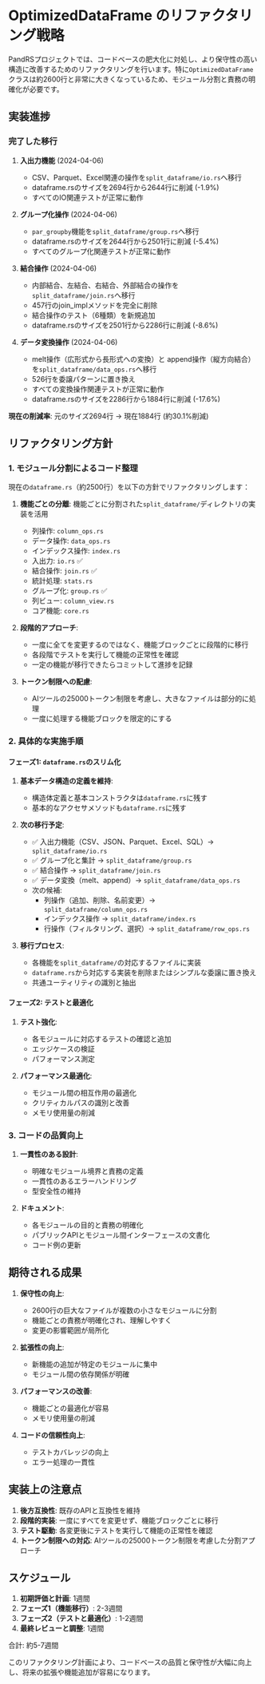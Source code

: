 # OptimizedDataFrame のリファクタリング戦略

PandRSプロジェクトでは、コードベースの肥大化に対処し、より保守性の高い構造に改善するためのリファクタリングを行います。特に`OptimizedDataFrame`クラスは約2600行と非常に大きくなっているため、モジュール分割と責務の明確化が必要です。

## 実装進捗

### 完了した移行

1. **入出力機能** (2024-04-06)
   - CSV、Parquet、Excel関連の操作を`split_dataframe/io.rs`へ移行
   - dataframe.rsのサイズを2694行から2644行に削減 (-1.9%)
   - すべてのIO関連テストが正常に動作

2. **グループ化操作** (2024-04-06)
   - `par_groupby`機能を`split_dataframe/group.rs`へ移行
   - dataframe.rsのサイズを2644行から2501行に削減 (-5.4%)
   - すべてのグループ化関連テストが正常に動作

3. **結合操作** (2024-04-06)
   - 内部結合、左結合、右結合、外部結合の操作を`split_dataframe/join.rs`へ移行
   - 457行のjoin_implメソッドを完全に削除
   - 結合操作のテスト（6種類）を新規追加
   - dataframe.rsのサイズを2501行から2286行に削減 (-8.6%)

4. **データ変換操作** (2024-04-06)
   - melt操作（広形式から長形式への変換）と append操作（縦方向結合）を`split_dataframe/data_ops.rs`へ移行
   - 526行を委譲パターンに置き換え
   - すべての変換操作関連テストが正常に動作
   - dataframe.rsのサイズを2286行から1884行に削減 (-17.6%)

**現在の削減率**: 元のサイズ2694行 → 現在1884行 (約30.1%削減)

## リファクタリング方針

### 1. モジュール分割によるコード整理

現在の`dataframe.rs`（約2500行）を以下の方針でリファクタリングします：

1. **機能ごとの分離**: 機能ごとに分割された`split_dataframe/`ディレクトリの実装を活用
   - 列操作: `column_ops.rs`
   - データ操作: `data_ops.rs`
   - インデックス操作: `index.rs`
   - 入出力: `io.rs` ✅
   - 結合操作: `join.rs` ✅
   - 統計処理: `stats.rs`
   - グループ化: `group.rs` ✅
   - 列ビュー: `column_view.rs`
   - コア機能: `core.rs`

2. **段階的アプローチ**:
   - 一度に全てを変更するのではなく、機能ブロックごとに段階的に移行
   - 各段階でテストを実行して機能の正常性を確認
   - 一定の機能が移行できたらコミットして進捗を記録

3. **トークン制限への配慮**:
   - AIツールの25000トークン制限を考慮し、大きなファイルは部分的に処理
   - 一度に処理する機能ブロックを限定的にする

### 2. 具体的な実施手順

#### フェーズ1: `dataframe.rs`のスリム化

1. **基本データ構造の定義を維持**:
   - 構造体定義と基本コンストラクタは`dataframe.rs`に残す
   - 基本的なアクセサメソッドも`dataframe.rs`に残す

2. **次の移行予定**:
   - ✅ 入出力機能（CSV、JSON、Parquet、Excel、SQL）→ `split_dataframe/io.rs`
   - ✅ グループ化と集計 → `split_dataframe/group.rs`
   - ✅ 結合操作 → `split_dataframe/join.rs`
   - ✅ データ変換（melt、append）→ `split_dataframe/data_ops.rs`
   - 次の候補:
     - 列操作（追加、削除、名前変更）→ `split_dataframe/column_ops.rs`
     - インデックス操作 → `split_dataframe/index.rs`
     - 行操作（フィルタリング、選択）→ `split_dataframe/row_ops.rs`

3. **移行プロセス**:
   - 各機能を`split_dataframe/`の対応するファイルに実装
   - `dataframe.rs`から対応する実装を削除またはシンプルな委譲に置き換え
   - 共通ユーティリティの識別と抽出

#### フェーズ2: テストと最適化

1. **テスト強化**:
   - 各モジュールに対応するテストの確認と追加
   - エッジケースの検証
   - パフォーマンス測定

2. **パフォーマンス最適化**:
   - モジュール間の相互作用の最適化
   - クリティカルパスの識別と改善
   - メモリ使用量の削減

### 3. コードの品質向上

1. **一貫性のある設計**:
   - 明確なモジュール境界と責務の定義
   - 一貫性のあるエラーハンドリング
   - 型安全性の維持

2. **ドキュメント**:
   - 各モジュールの目的と責務の明確化
   - パブリックAPIとモジュール間インターフェースの文書化
   - コード例の更新

## 期待される成果

1. **保守性の向上**:
   - 2600行の巨大なファイルが複数の小さなモジュールに分割
   - 機能ごとの責務が明確化され、理解しやすく
   - 変更の影響範囲が局所化

2. **拡張性の向上**:
   - 新機能の追加が特定のモジュールに集中
   - モジュール間の依存関係が明確

3. **パフォーマンスの改善**:
   - 機能ごとの最適化が容易
   - メモリ使用量の削減

4. **コードの信頼性向上**:
   - テストカバレッジの向上
   - エラー処理の一貫性

## 実装上の注意点

1. **後方互換性**: 既存のAPIと互換性を維持
2. **段階的実装**: 一度にすべてを変更せず、機能ブロックごとに移行
3. **テスト駆動**: 各変更後にテストを実行して機能の正常性を確認
4. **トークン制限への対応**: AIツールの25000トークン制限を考慮した分割アプローチ

## スケジュール

1. **初期評価と計画**: 1週間
2. **フェーズ1（機能移行）**: 2-3週間
3. **フェーズ2（テストと最適化）**: 1-2週間
4. **最終レビューと調整**: 1週間

合計: 約5-7週間

このリファクタリング計画により、コードベースの品質と保守性が大幅に向上し、将来の拡張や機能追加が容易になります。